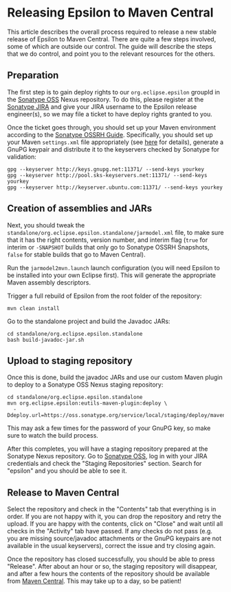 # Releasing Epsilon to Maven Central

This article describes the overall process required to release a new stable release of Epsilon to Maven Central. There are quite a few steps involved, some of which are outside our control. The guide will describe the steps that we do control, and point you to the relevant resources for the others.

## Preparation

The first step is to gain deploy rights to our `org.eclipse.epsilon` groupId in the [Sonatype OSS](https://oss.sonatype.org/) Nexus repository. To do this, please register at the [Sonatype JIRA](https://issues.sonatype.org/) and give your JIRA username to the Epsilon release engineer(s), so we may file a ticket to have deploy rights granted to you.

Once the ticket goes through, you should set up your Maven environment according to the [Sonatype OSSRH Guide](https://central.sonatype.org/pages/ossrh-guide.html). Specifically, you should set up your Maven `settings.xml` file appropriately (see [here](https://central.sonatype.org/pages/apache-maven.html) for details), generate a GnuPG keypair and distribute it to the keyservers checked by Sonatype for validation:

    gpg --keyserver http://keys.gnupg.net:11371/ --send-keys yourkey
    gpg --keyserver http://pool.sks-keyservers.net:11371/ --send-keys yourkey
    gpg --keyserver http://keyserver.ubuntu.com:11371/ --send-keys yourkey

## Creation of assemblies and JARs

Next, you should tweak the `standalone/org.eclipse.epsilon.standalone/jarmodel.xml` file, to make sure that it has the right contents, version number, and interim flag (`true` for interim or `-SNAPSHOT` builds that only go to Sonatype OSSRH Snapshots, `false` for stable builds that go to Maven Central). 

Run the `jarmodel2mvn.launch` launch configuration (you will need Epsilon to be installed into your own Eclipse first). This will generate the appropriate Maven assembly descriptors.

Trigger a full rebuild of Epsilon from the root folder of the
repository:

    mvn clean install

Go to the standalone project and build the Javadoc JARs:

    cd standalone/org.eclipse.epsilon.standalone
    bash build-javadoc-jar.sh

## Upload to staging repository

Once this is done, build the javadoc JARs and use our custom Maven plugin to deploy to a Sonatype OSS Nexus staging repository:

    cd standalone/org.eclipse.epsilon.standalone
    mvn org.eclipse.epsilon:eutils-maven-plugin:deploy \
      -Ddeploy.url=https://oss.sonatype.org/service/local/staging/deploy/maven2

This may ask a few times for the password of your GnuPG key, so make sure to watch the build process.

After this completes, you will have a staging repository prepared at the Sonatype Nexus repository. Go to [Sonatype OSS](https://oss.sonatype.org/), log in with your JIRA credentials and check the "Staging Repositories" section. Search for "epsilon" and you should be able to see it.

## Release to Maven Central

Select the repository and check in the "Contents" tab that everything is in order. If you are not happy with it, you can drop the repository and retry the upload. If you are happy with the contents, click on "Close" and wait until all checks in the "Activity" tab have passed. If any checks do not pass (e.g. you are missing source/javadoc attachments or the GnuPG keypairs are not available in the usual keyservers), correct the issue and try closing again.

Once the repository has closed successfully, you should be able to press "Release". After about an hour or so, the staging repository will disappear, and after a few hours the contents of the repository should be available from [Maven Central](https://search.maven.org/). This may take up to a day, so be patient!